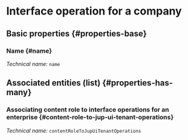# Interface operation for a company
<!--- THIS FILE IS GENERATED PLEASE DO NOT EDIT IT DIRECTLY --->



<OH code="jupUiTenantOperation"/>


## Basic properties {#properties-base}

### Name {#name}



*Technical name:* ```name```
<PH code="jupUiTenantOperation:name"/>




## Associated entities (list) {#properties-has-many}

### Associating content role to interface operations for an enterprise {#content-role-to-jup-ui-tenant-operations}



*Technical name:* ```contentRoleToJupUiTenantOperations```
<PH code="jupUiTenantOperation:contentRoleToJupUiTenantOperations"/>




